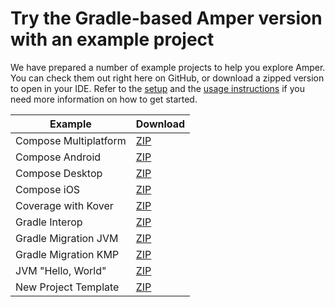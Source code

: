 # Try the Gradle-based Amper version with an example project

We have prepared a number of example projects to help you explore Amper. You can check them out right here on GitHub, or download a zipped version to open in your IDE.
Refer to the [setup](../docs/Setup.md) and the [usage instructions](../docs/Usage.md#using-the-gradle-based-amper-version-from-the-command-line) if you need more information on how to get started.

| Example               | Download                                                                                                                         |
|-----------------------|----------------------------------------------------------------------------------------------------------------------------------|
| Compose Multiplatform | [ZIP](https://hoover.fly.dev/download-zip/repo?user=JetBrains&name=amper&branch=release/0.5&path=/examples-gradle/compose-multiplatform) |
| Compose Android       | [ZIP](https://hoover.fly.dev/download-zip/repo?user=JetBrains&name=amper&branch=release/0.5&path=/examples-gradle/compose-android)       |
| Compose Desktop       | [ZIP](https://hoover.fly.dev/download-zip/repo?user=JetBrains&name=amper&branch=release/0.5&path=/examples-gradle/compose-desktop)       |
| Compose iOS           | [ZIP](https://hoover.fly.dev/download-zip/repo?user=JetBrains&name=amper&branch=release/0.5&path=/examples-gradle/compose-ios)           |
| Coverage with Kover   | [ZIP](https://hoover.fly.dev/download-zip/repo?user=JetBrains&name=amper&branch=release/0.5&path=/examples-gradle/coverage)              |
| Gradle Interop        | [ZIP](https://hoover.fly.dev/download-zip/repo?user=JetBrains&name=amper&branch=release/0.5&path=/examples-gradle/gradle-interop)        |
| Gradle Migration JVM  | [ZIP](https://hoover.fly.dev/download-zip/repo?user=JetBrains&name=amper&branch=release/0.5&path=/examples-gradle/gradle-migration-jvm)  |
| Gradle Migration KMP  | [ZIP](https://hoover.fly.dev/download-zip/repo?user=JetBrains&name=amper&branch=release/0.5&path=/examples-gradle/gradle-migration-kmp)  |
| JVM "Hello, World"    | [ZIP](https://hoover.fly.dev/download-zip/repo?user=JetBrains&name=amper&branch=release/0.5&path=/examples-gradle/jvm)                   |
| New Project Template  | [ZIP](https://hoover.fly.dev/download-zip/repo?user=JetBrains&name=amper&branch=release/0.5&path=/examples-gradle/new-project-template)  |

